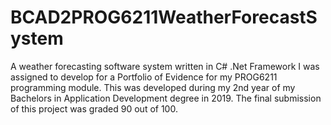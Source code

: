 # BCAD2PROG6211WeatherForecastSystem
A weather forecasting software system written in C# .Net Framework I was assigned to develop for a Portfolio of Evidence for my PROG6211 programming module. 
This was developed during my 2nd year of my Bachelors in Application Development degree in 2019. The final submission of this project was graded 90 out of 100.  
